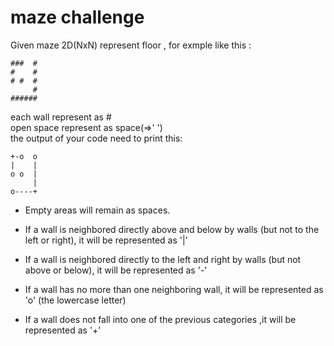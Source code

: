 # maze challenge

Given maze 2D(NxN) represent floor , for exmple like this :
```
###  #
#    #
# #  #
     #
######
```

each wall represent as # </br>
open space represent as space(=>' ') </br>
the output of your code need to print this:

```
+-o  o
|    |
o o  | 
     | 
o----+
```


* Empty areas will remain as spaces.
* If a wall is neighbored directly above and below by walls (but not to the left or right), it will be represented as '|'

* If a wall is neighbored directly to the left and right by walls (but not above or below), it will be represented as '-'

* If a wall has no more than one neighboring wall, it will be represented as 'o' (the lowercase letter) 

* If a wall does not fall into one of the previous categories ,it will be represented as '+'

